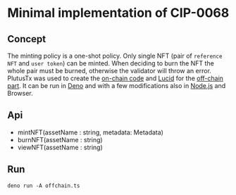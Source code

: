 # Minimal implementation of CIP-0068

## Concept

The minting policy is a one-shot policy. Only single NFT (pair of `reference NFT` and `user token`) can be minted. When deciding to burn the NFT the whole pair must be burned, otherwise the validator will throw an error.
PlutusTx was used to create the [on-chain code](onchain.hs) and [Lucid](https://github.com/spacebudz/lucid) for the [off-chain part](offchain.ts). It can be run in [Deno](https://deno.land/) and with a few modifications also in [Node.js](https://nodejs.org/) and Browser.

## Api

- mintNFT(assetName : string, metadata: Metadata)
- burnNFT(assetName : string)
- viewNFT(assetName : string)

## Run

```
deno run -A offchain.ts
```
